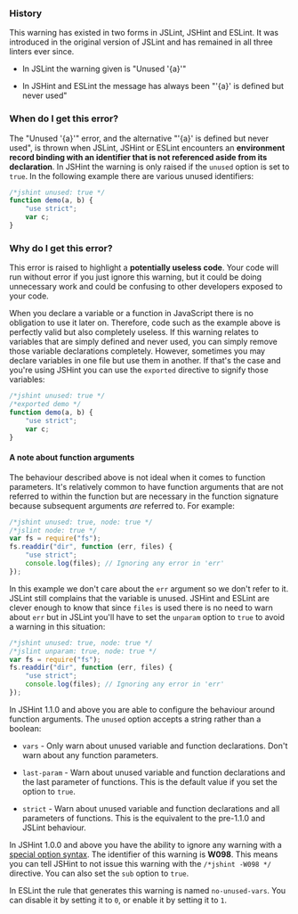 <!---
{
    "titles": [
        "Unused '{a}'",
        "'{a}' is defined but never used",
        "W098"
    ],
    "slugs": [
        "unused-a",
        "a-is-defined-but-never-used",
        "w098"
    ],
    "linters": [
        "jslint",
        "jshint",
        "eslint"
    ],
    "author": "jallardice"
}
-->

### History

This warning has existed in two forms in JSLint, JSHint and ESLint. It was
introduced in the original version of JSLint and has remained in all three
linters ever since.

 - In JSLint the warning given is "Unused '{a}'"

 - In JSHint and ESLint the message has always been "'{a}' is defined but never
   used"

### When do I get this error?

The "Unused '{a}'" error, and the alternative "'{a}' is defined but never used",
is thrown when JSLint, JSHint or ESLint encounters an **environment record
binding with an identifier that is not referenced aside from its declaration**.
In JSHint the warning is only raised if the `unused` option is set to `true`. In
the following example there are various unused identifiers:

<!---
{
    "linter": "jshint"
}
-->
```javascript
/*jshint unused: true */
function demo(a, b) {
    "use strict";
    var c;
}
```

### Why do I get this error?

This error is raised to highlight a **potentially useless code**. Your code will
run without error if you just ignore this warning, but it could be doing
unnecessary work and could be confusing to other developers exposed to your
code.

When you declare a variable or a function in JavaScript there is no obligation
to use it later on. Therefore, code such as the example above is perfectly valid
but also completely useless. If this warning relates to variables that are
simply defined and never used, you can simply remove those variable declarations
completely. However, sometimes you may declare variables in one file but use
them in another. If that's the case and you're using JSHint you can use the
`exported` directive to signify those variables:

<!---
{
    "linter": "jshint"
}
-->
```javascript
/*jshint unused: true */
/*exported demo */
function demo(a, b) {
    "use strict";
    var c;
}
```

#### A note about function arguments

The behaviour described above is not ideal when it comes to function parameters.
It's relatively common to have function arguments that are not referred to
within the function but are necessary in the function signature because
subsequent arguments *are* referred to. For example:

<!---
{
    "linter": "jslint"
}
-->
```javascript
/*jshint unused: true, node: true */
/*jslint node: true */
var fs = require("fs");
fs.readdir("dir", function (err, files) {
    "use strict";
    console.log(files); // Ignoring any error in 'err'
});
```

In this example we don't care about the `err` argument so we don't refer to it.
JSLint still complains that the variable is unused. JSHint and ESLint are clever
enough to know that since `files` is used there is no need to warn about `err`
but in JSLint you'll have to set the `unparam` option to `true` to avoid a
warning in this situation:

<!---
{
    "linter": "jslint"
}
-->
```javascript
/*jshint unused: true, node: true */
/*jslint unparam: true, node: true */
var fs = require("fs");
fs.readdir("dir", function (err, files) {
    "use strict";
    console.log(files); // Ignoring any error in 'err'
});
```

In JSHint 1.1.0 and above you are able to configure the behaviour around
function arguments. The `unused` option accepts a string rather than a boolean:

 - `vars` - Only warn about unused variable and function declarations. Don't
   warn about any function parameters.

 - `last-param` - Warn about unused variable and function declarations and the
   last parameter of functions. This is the default value if you set the option
   to `true`.

 - `strict` - Warn about unused variable and function declarations and all
   parameters of functions. This is the equivalent to the pre-1.1.0 and JSLint
   behaviour.

In JSHint 1.0.0 and above you have the ability to ignore any warning with a
[special option syntax][jshintopts]. The identifier of this warning is **W098**.
This means you can tell JSHint to not issue this warning with the `/*jshint
-W098 */` directive. You can also set the `sub` option to `true`.

In ESLint the rule that generates this warning is named `no-unused-vars`. You
can disable it by setting it to `0`, or enable it by setting it to `1`.

[es5-13]: http://es5.github.com/#x13
[jshintopts]: http://jshint.com/docs/#options
